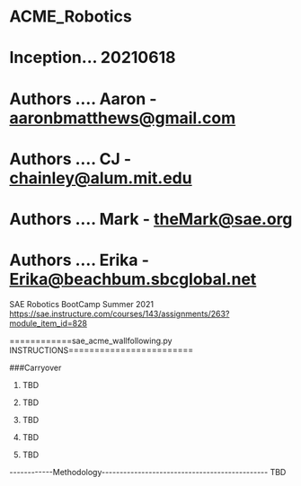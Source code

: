 # ACME_Robotics
# Inception... 20210618  

# Authors  ....  Aaron  -  aaronbmatthews@gmail.com
# Authors  ....  CJ     -  chainley@alum.mit.edu
# Authors  ....  Mark   -  theMark@sae.org
# Authors  ....  Erika  -  Erika@beachbum.sbcglobal.net


SAE Robotics BootCamp Summer 2021
https://sae.instructure.com/courses/143/assignments/263?module_item_id=828


============sae_acme_wallfollowing.py INSTRUCTIONS========================

###Carryover

1) TBD

2) TBD
3) TBD
4) TBD

5) TBD


------------Methodology----------------------------------------------
TBD
